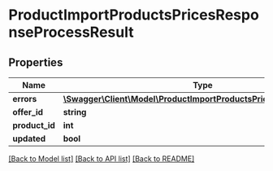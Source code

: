 # ProductImportProductsPricesResponseProcessResult

## Properties
Name | Type | Description | Notes
------------ | ------------- | ------------- | -------------
**errors** | [**\Swagger\Client\Model\ProductImportProductsPricesResponseError[]**](ProductImportProductsPricesResponseError.md) |  | [optional] 
**offer_id** | **string** |  | [optional] 
**product_id** | **int** |  | [optional] 
**updated** | **bool** |  | [optional] 

[[Back to Model list]](../README.md#documentation-for-models) [[Back to API list]](../README.md#documentation-for-api-endpoints) [[Back to README]](../README.md)


